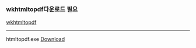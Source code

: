 ### wkhtmltopdf다운로드 필요

[wkhtmltopdf](https://wkhtmltopdf.org/downloads.html)

***
htmltopdf.exe  [Download](https://github.com/rhd3/htmltopdf/blob/main/dist/htmltopdf.exe)
